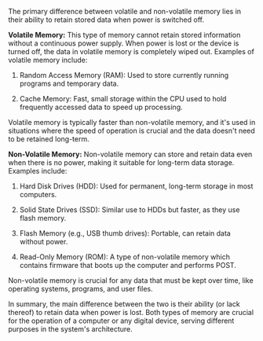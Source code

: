 The primary difference between volatile and non-volatile memory lies in their ability to retain stored data when power is switched off.

**Volatile Memory:** 
This type of memory cannot retain stored information without a continuous power supply. When power is lost or the device is turned off, the data in volatile memory is completely wiped out. Examples of volatile memory include:

1. Random Access Memory (RAM): Used to store currently running programs and temporary data.

2. Cache Memory: Fast, small storage within the CPU used to hold frequently accessed data to speed up processing.

Volatile memory is typically faster than non-volatile memory, and it's used in situations where the speed of operation is crucial and the data doesn't need to be retained long-term.

**Non-Volatile Memory:**
Non-volatile memory can store and retain data even when there is no power, making it suitable for long-term data storage. Examples include:

1. Hard Disk Drives (HDD): Used for permanent, long-term storage in most computers.

2. Solid State Drives (SSD): Similar use to HDDs but faster, as they use flash memory.

3. Flash Memory (e.g., USB thumb drives): Portable, can retain data without power.

4. Read-Only Memory (ROM): A type of non-volatile memory which contains firmware that boots up the computer and performs POST.

Non-volatile memory is crucial for any data that must be kept over time, like operating systems, programs, and user files.

In summary, the main difference between the two is their ability (or lack thereof) to retain data when power is lost. Both types of memory are crucial for the operation of a computer or any digital device, serving different purposes in the system's architecture.